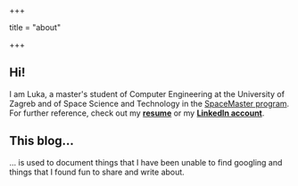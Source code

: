 +++

title = "about"

+++

## Hi!

I am Luka, a master's student of Computer Engineering at the University of Zagreb and of Space Science and Technology in the [SpaceMaster program](http://spacemaster.eu/).
For further reference, check out my [**resume**](/LSR.pdf) or my [**LinkedIn account**](https://www.linkedin.com/in/lstrz/).

## This blog...

... is used to document things that I have been unable to find googling and things that I found fun to share and write about.

